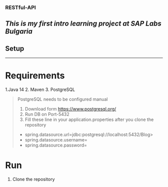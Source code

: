 ### RESTful-API
*This is my first intro learning project at SAP Labs Bulgaria*
---

## Setup
---

# Requirements
1.Java 14
2. Maven
3. PostgreSQL

> PostgreSQL needs to be configured manual
> 1. Download form https://www.postgresql.org/
> 2. Run DB on Port-5432
> 3. Fill these line in your application.properties after you clone the repository
>   - spring.datasource.url=jdbc:postgresql://localhost:5432/Blog>   
>   - spring.datasource.username=<fill it if you want>
>   - spring.datasource.password=<fill it if you want>
  
  # Run
  1. Clone the repository

